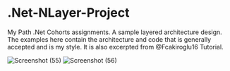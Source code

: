 # .Net-NLayer-Project
My Path .Net Cohorts assignments.
A sample layered architecture design. The examples here contain the architecture and code that is generally accepted and is my style. It is also excerpted from @Fcakiroglu16 Tutorial. 

![Screenshot (55)](https://github.com/user-attachments/assets/ca3d6c19-c8d7-4001-8f25-738db180ad99)
![Screenshot (56)](https://github.com/user-attachments/assets/2bb49f7f-4c22-4fb3-84c3-73f172fec967)
